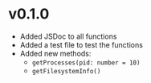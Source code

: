 # v0.1.0
- Added JSDoc to all functions
- Added a test file to test the functions
- Added new methods:
  - `getProcesses(pid: number = 10)`
  - `getFilesystemInfo()`